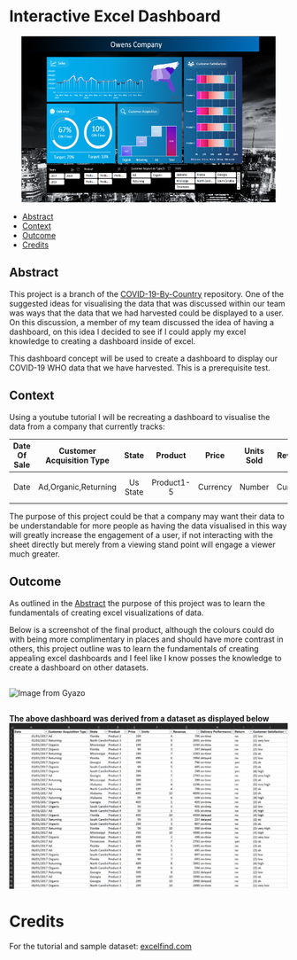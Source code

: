 ﻿# Interactive Excel Dashboard

<p align="center">
  <img width="460" height="300" src=/Images/Dashboard.png>
</p>

* [Abstract](#Abstract )
* [Context](#Context)
* [Outcome](#Outcome) 
* [Credits](#Credits)
## Abstract <a name="Abstract "></a>
This project is a branch of the [COVID-19-By-Country](https://github.com/OQ2000/COVID-19-By-Country) repository.
One of the suggested ideas for visualising the data that was discussed within our team was ways that the data that we had harvested could be displayed to a user.
On this discussion, a member of my team discussed the idea of having a dashboard, on this idea I decided to see if I could apply my excel knowledge to creating a dashboard inside of excel.

This dashboard concept will be used to create a dashboard to display our COVID-19 WHO data that we have harvested.
This is a prerequisite test.
## Context <a name="Context"></a>
Using a youtube tutorial I will be recreating a dashboard to visualise the data from a company that currently tracks:

|Date Of Sale|Customer Acquisition Type|State|Product|Price|Units Sold|Revenue|Delivery Performance|Return|Customer Satisfaction Rating|
|:-:|:-:|:-:|:-:|:-:|:-:|:-:|:-:|:-:|:-:|
|Date|Ad,Organic,Returning|Us State|Product1-5|Currency|Number|Currency|On-Time,Delayed|No,Yes|1(Very Low)-5(Very-High)


The purpose of this project could be that a company may want their data to be understandable for more people as having the data visualised in this way will greatly increase the engagement of a user, if not interacting with the sheet directly but merely from a viewing stand point will engage a viewer much greater.

## Outcome <a name="Outcome"></a>
As outlined in the [Abstract](#Abstract) the purpose of this project was to learn the fundamentals of creating excel visualizations of data.

Below is a screenshot of the final product, although the colours could do with being more complimentary in places and should have more contrast in others, this project outline was to learn the fundamentals of creating appealing excel dashboards and I feel like I know posses the knowledge to create a dashboard on other datasets.
##
![Image from Gyazo](/Images/DashboardUse.gif)
##
<strong> The above dashboard was derived from a dataset as displayed below</strong>
![Image from Gyazo](/Images/DataSet.png)

# Credits<a name="Credits"></a>
For the tutorial and sample dataset: [excelfind.com](https://excelfind.com/) 

